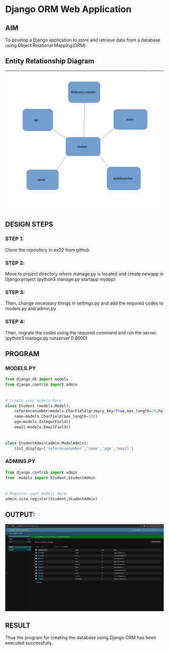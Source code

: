 # Django ORM Web Application

## AIM
To develop a Django application to store and retrieve data from a database using Object Relational Mapping(ORM).

## Entity Relationship Diagram

![er](image-2.png)

## DESIGN STEPS

### STEP 1:
Clone the repository in ex02 from github
### STEP 2:
Move to project directory where manage.py is located and create newapp in Django project (python3 manage.py startapp myapp)
### STEP 3:
Then, change necessary things in settings.py and add the required codes to models.py and admin.py
### STEP 4:
Then, migrate the codes using the required command and run the server. (python3 manage.py runserver 0:8000)


## PROGRAM
### MODELS.PY
```py
from django.db import models
from django.contrib import admin


# Create your models here.
class Student (models.Model):
    referencenumber=models.CharField(primary_key=True,max_length=20,help_text="reference number")
    name=models.CharField(max_length=100)
    age=models.IntegerField()
    email=models.EmailField()


class StudentAdmin(admin.ModelAdmin):
    list_display=('referencenumber','name','age','email')

```

### ADMINS.PY
```py
from django.contrib import admin
from .models import Student,StudentAdmin


# Register your models here.
admin.site.register(Student,StudentAdmin)
```

## OUTPUT:

![Alt text](image-1.png)
## RESULT
Thus the program for creating the database using Django ORM has been executed successfully.